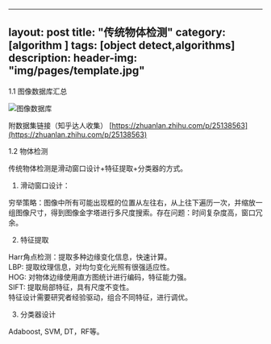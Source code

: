 ---
layout: post
title:  "传统物体检测"
category: [algorithm ]
tags: [object detect,algorithms]
description: 
header-img: "img/pages/template.jpg"
--


1.1 图像数据库汇总



![图像数据库](http://img.blog.csdn.net/20170906200237168?watermark/2/text/aHR0cDovL2Jsb2cuY3Nkbi5uZXQvdTAxMzEyOTQyNw==/font/5a6L5L2T/fontsize/400/fill/I0JBQkFCMA==/dissolve/70/gravity/SouthEast)
 
附数据集链接（知乎达人收集） 
[https://zhuanlan.zhihu.com/p/25138563](https://zhuanlan.zhihu.com/p/25138563)

1.2 物体检测

传统物体检测是滑动窗口设计+特征提取+分类器的方式。  

1) 滑动窗口设计：  

穷举策略：图像中所有可能出现框的位置从左往右，从上往下遍历一次，并缩放一组图像尺寸，得到图像金字塔进行多尺度搜索。存在问题：时间复杂度高，窗口冗余。  

2) 特征提取  

Harr角点检测：提取多种边缘变化信息，快速计算。   
LBP: 提取纹理信息，对均匀变化光照有很强适应性。   
HOG: 对物体边缘使用直方图统计进行编码，特征能力强。   
SIFT: 提取局部特征，具有尺度不变性。   
特征设计需要研究者经验驱动，组合不同特征，进行调优。  

3) 分类器设计  

Adaboost, SVM, DT，RF等。  


